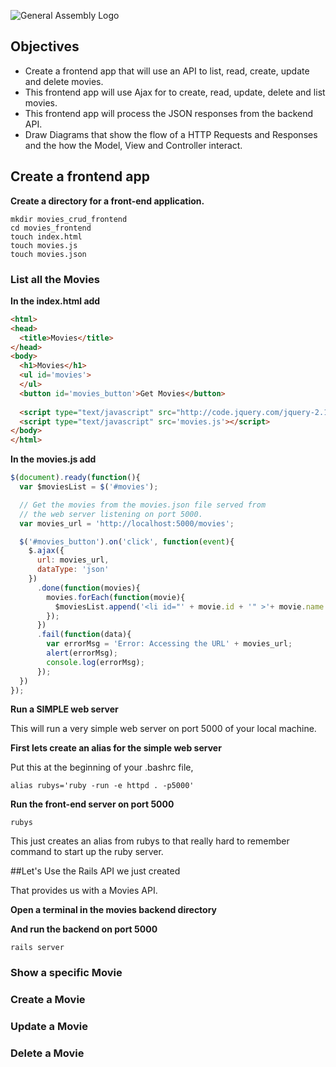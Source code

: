 ![General Assembly Logo](http://i.imgur.com/ke8USTq.png)

## Objectives
* Create a frontend app that will use an API to list, read, create, update and delete movies. 
* This frontend app will use Ajax for to create, read, update, delete and list movies.
* This frontend app will process the JSON responses from the backend API.
* Draw Diagrams that show the flow of a HTTP Requests and Responses and the how the Model, View and Controller interact.


## Create a frontend app

**Create a directory for a front-end application.**

```
mkdir movies_crud_frontend
cd movies_frontend
touch index.html
touch movies.js
touch movies.json
```


### List all the Movies

**In the index.html add**

```html
<html>
<head>
  <title>Movies</title>
</head>
<body>
  <h1>Movies</h1>
  <ul id='movies'>
  </ul>
  <button id='movies_button'>Get Movies</button>
  
  <script type="text/javascript" src="http://code.jquery.com/jquery-2.1.4.min.js"></script>
  <script type="text/javascript" src='movies.js'></script>
</body>
</html>
```

**In the movies.js add**

```javascript
$(document).ready(function(){
  var $moviesList = $('#movies');

  // Get the movies from the movies.json file served from
  // the web server listening on port 5000.
  var movies_url = 'http://localhost:5000/movies';

  $('#movies_button').on('click', function(event){
    $.ajax({
      url: movies_url,
      dataType: 'json'
    })
      .done(function(movies){
        movies.forEach(function(movie){
          $moviesList.append('<li id="' + movie.id + '" >'+ movie.name + '</li>');
        });
      })
      .fail(function(data){
        var errorMsg = 'Error: Accessing the URL' + movies_url;
        alert(errorMsg);
        console.log(errorMsg);
      });
  })
});
```

**Run a SIMPLE web server**

This will run a very simple web server on port 5000 of your local machine. 

**First lets create an alias for the simple web server**

Put this at the beginning of your .bashrc file, 

```
alias rubys='ruby -run -e httpd . -p5000' 
```

**Run the front-end server on port 5000**

```
rubys 
```
This just creates an alias from rubys to that really hard to remember command to start up the ruby server.


##Let's Use the Rails API we just created

That provides us with a Movies API.

**Open a terminal in the movies backend directory**

**And run the backend on port 5000**

```
rails server
```

### Show a specific Movie


### Create a Movie

### Update a Movie


### Delete a Movie


